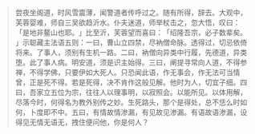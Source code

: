 
> 尝夜坐阁道，时风雪震薄，闻警道者传呼过之。随有所得，辞去。大观中，芙蓉婴难，师自三吴欲趋沂水。仆夫迷道，师举杖击之，忽大悟，叹曰：​「是地非鳌山也耶。​」比至沂，芙蓉望而喜曰：​「绍隆吾宗，必子数辈矣。​」示聪藏主法语五则：一曰，曹山立四禁，尽衲僧命脉。透得过，切忌依倚将来。了事人，须别有生机一路。二曰，衲僧向异类中行履，先德道，异类堕。此了事人病。明安道，须是识主始得。三曰，阐提寻常向人道，不得参禅，不得学佛，只要伊如大死人。只恐闻此语，作无事会，作无法可当情曾，正是死不得。若是死得，决不肯作这般见解。他时为人，切宜子细。四曰，吾家立五位为宗，往往人以理事明，以寂照会。以能所见。以体用解，尽落今时，何得名为教外别传之妙。生死路头，那个是得处，总不恁么时如何，卜度即不中。五曰，有情故情渗漏，有见故见渗漏。有语故语渗漏，设得见无情无语无，拽住便问他，你是何人？
